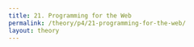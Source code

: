 ```yaml
---
title: 21. Programming for the Web
permalink: /theory/p4/21-programming-for-the-web/
layout: theory
---
```

